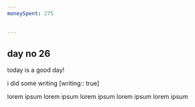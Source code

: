 ```yaml
---
moneySpent: 275

 
---
```

## day no 26
today is a good day!
 

i did some writing [writing:: true]

lorem ipsum lorem ipsum lorem ipsum lorem ipsum lorem ipsum
